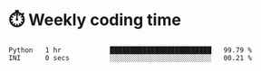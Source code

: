 
# :stopwatch: Weekly coding time
<!--START_SECTION:waka-->

```text
Python   1 hr            █████████████████████████   99.79 %
INI      0 secs          ░░░░░░░░░░░░░░░░░░░░░░░░░   00.21 %
```

<!--END_SECTION:waka-->


<!-- <p> <img src="https://github-readme-stats.vercel.app/api?username=cozgerest&show_icons=true&hide_border=false" />  </p> -->

